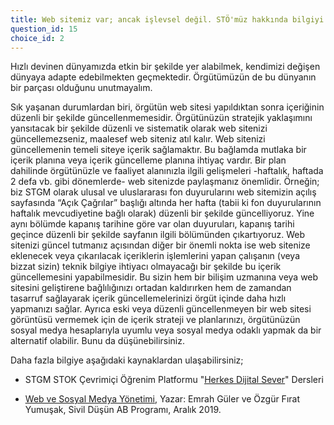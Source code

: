 ```yaml
---
title: Web sitemiz var; ancak işlevsel değil. STÖ'müz hakkında bilgiyi ve çalışmalarımızı yeterince içermiyor. Neredeyse hiç güncelleme yapılmıyor.
question_id: 15
choice_id: 2
---
```

Hızlı devinen dünyamızda etkin bir şekilde yer alabilmek, kendimizi değişen dünyaya adapte edebilmekten geçmektedir. Örgütümüzün de bu dünyanın bir parçası olduğunu unutmayalım.

Sık yaşanan durumlardan biri, örgütün web sitesi yapıldıktan sonra içeriğinin düzenli bir şekilde güncellenmemesidir. Örgütünüzün stratejik yaklaşımını yansıtacak bir şekilde düzenli ve sistematik olarak web sitenizi güncellemezseniz, maalesef web siteniz atıl kalır. Web sitenizi güncellemenin temeli siteye içerik sağlamaktır. Bu bağlamda mutlaka bir içerik planına veya içerik güncelleme planına ihtiyaç vardır. Bir plan dahilinde örgütünüzle ve faaliyet alanınızla ilgili gelişmeleri -haftalık, haftada 2 defa vb. gibi dönemlerde- web sitenizde paylaşmanız önemlidir. Örneğin; biz STGM olarak ulusal ve uluslararası fon duyurularını web sitemizin açılış sayfasında “Açık Çağrılar” başlığı altında her hafta (tabii ki fon duyurularının haftalık mevcudiyetine bağlı olarak) düzenli bir şekilde güncelliyoruz. Yine aynı bölümde kapanış tarihine göre var olan duyuruları, kapanış tarihi geçince düzenli bir şekilde sayfanın ilgili bölümünden çıkartıyoruz. Web sitenizi güncel tutmanız açısından diğer bir önemli nokta ise web sitenize eklenecek veya çıkarılacak içeriklerin işlemlerini yapan çalışanın (veya bizzat sizin) teknik bilgiye ihtiyacı olmayacağı bir şekilde bu içerik güncellemesini yapabilmesidir. Bu sizin hem bir bilişim uzmanına veya web sitesini geliştirene bağlılığınızı ortadan kaldırırken hem de zamandan tasarruf sağlayarak içerik güncellemelerinizi örgüt içinde daha hızlı yapmanızı sağlar. Ayrıca eski veya düzenli güncellenmeyen bir web sitesi görüntüsü vermemek için de içerik strateji ve planlarınızı, örgütünüzün sosyal medya hesaplarıyla uyumlu veya sosyal medya odaklı yapmak da bir alternatif olabilir. Bunu da düşünebilirsiniz.

Daha fazla bilgiye aşağıdaki kaynaklardan ulaşabilirsiniz;

- STGM STOK Çevrimiçi Öğrenim Platformu "[<u>Herkes Dijital Sever</u>](https://www.stgm.org.tr/sivil-toplum-okulu-stok/herkes-dijital-sever)" Dersleri

- [<u>Web ve Sosyal Medya Yönetimi</u>](https://www.stgm.org.tr/sites/default/files/2020-09/web-ve-sosyal-medya-yonetimi-rehberi.pdf), Yazar: Emrah Güler ve Özgür Fırat Yumuşak, Sivil Düşün AB Programı, Aralık 2019.

